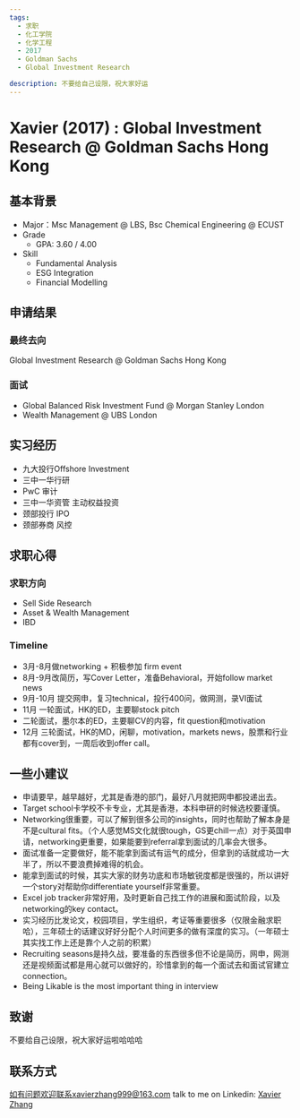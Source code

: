```yaml
---
tags:
  - 求职
  - 化工学院
  - 化学工程
  - 2017
  - Goldman Sachs
  - Global Investment Research

description: 不要给自己设限，祝大家好运
---
```


# Xavier (2017) : Global Investment Research @ Goldman Sachs Hong Kong

## 基本背景

- Major：Msc Management @ LBS, Bsc Chemical Engineering @ ECUST
- Grade
  - GPA: 3.60 / 4.00
- Skill
  - Fundamental Analysis
  - ESG Integration
  - Financial Modelling

## 申请结果

### 最终去向

Global Investment Research @ Goldman Sachs Hong Kong

### 面试

- Global Balanced Risk Investment Fund @ Morgan Stanley London
- Wealth Management @ UBS London

## 实习经历

- 九大投行Offshore Investment
- 三中一华行研
- PwC 审计
- 三中一华资管 主动权益投资
- 颈部投行 IPO
- 颈部券商 风控

## 求职心得

### 求职方向

- Sell Side Research
- Asset & Wealth Management
- IBD

### Timeline

- 3月-8月做networking + 积极参加 firm event
- 8月-9月改简历，写Cover Letter，准备Behavioral，开始follow market news
- 9月-10月 提交网申，复习technical，投行400问，做网测，录VI面试
- 11月 一轮面试，HK的ED，主要聊stock pitch
- 二轮面试，墨尔本的ED，主要聊CV的内容，fit question和motivation
- 12月 三轮面试，HK的MD，闲聊，motivation，markets news，股票和行业都有cover到，一周后收到offer call。


## 一些小建议

- 申请要早，越早越好，尤其是香港的部门，最好八月就把网申都投递出去。
- Target school卡学校不卡专业，尤其是香港，本科申研的时候选校要谨慎。
- Networking很重要，可以了解到很多公司的insights，同时也帮助了解本身是不是cultural fits。（个人感觉MS文化就很tough，GS更chill一点）对于英国申请，networking更重要，如果能要到referral拿到面试的几率会大很多。
- 面试准备一定要做好，能不能拿到面试有运气的成分，但拿到的话就成功一大半了，所以不要浪费掉难得的机会。
- 能拿到面试的时候，其实大家的财务功底和市场敏锐度都是很强的，所以讲好一个story对帮助你differentiate yourself非常重要。
- Excel job tracker非常好用，及时更新自己找工作的进展和面试阶段，以及networking的key contact。
- 实习经历比发论文，校园项目，学生组织，考证等重要很多（仅限金融求职哈），三年硕士的话建议好好分配个人时间更多的做有深度的实习。（一年硕士其实找工作上还是靠个人之前的积累）
- Recruiting seasons是持久战，要准备的东西很多但不论是简历，网申，网测还是视频面试都是用心就可以做好的，珍惜拿到的每一个面试去和面试官建立connection。
- Being Likable is the most important thing in interview

## 致谢

不要给自己设限，祝大家好运啦哈哈哈

## 联系方式 

如有问题欢迎联系xavierzhang999@163.com talk to me on Linkedin: [Xavier Zhang](https://www.linkedin.com/in/xavierzhang329/)
